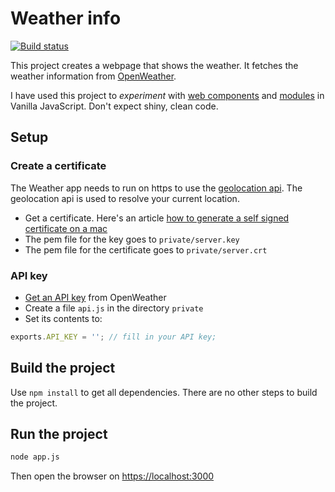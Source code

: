 # Weather info

[![Build status](https://github.com/jashaj/weatherinfo/workflows/Node.js%20CI/badge.svg)](https://github.com/jashaj/weatherinfo/actions)

This project creates a webpage that shows the weather. It fetches the weather information from [OpenWeather](https://openweathermap.org).

I have used this project to _experiment_ with [web components](https://developer.mozilla.org/en-US/docs/Web/Web_Components) and [modules](https://developer.mozilla.org/en-US/docs/Web/JavaScript/Guide/Modules) in Vanilla JavaScript. Don't expect shiny, clean code.

## Setup

### Create a certificate

The Weather app needs to run on https to use the [geolocation api](https://developer.mozilla.org/en-US/docs/Web/API/Geolocation_API). The geolocation api is used to resolve your current location.

* Get a certificate. Here's an article [how to generate a self signed certificate on a mac](https://certsimple.com/blog/localhost-ssl-fix)
* The pem file for the key goes to `private/server.key`
* The pem file for the certificate goes to `private/server.crt`

### API key

* [Get an API key](https://openweathermap.org/appid#get) from OpenWeather
* Create a file `api.js` in the directory `private`
* Set its contents to: 
```js
exports.API_KEY = ''; // fill in your API key;
```

## Build the project

Use `npm install` to get all dependencies. There are no other steps to build the project.

## Run the project

```bash
node app.js
```

Then open the browser on [https://localhost:3000](https://localhost:3000)
 

